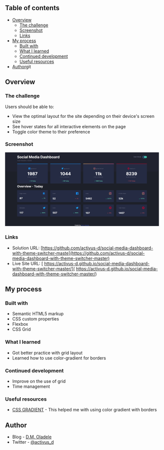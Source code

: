 ## Table of contents

- [Overview](#overview)
  - [The challenge](#the-challenge)
  - [Screenshot](#screenshot)
  - [Links](#links)
- [My process](#my-process)
  - [Built with](#built-with)
  - [What I learned](#what-i-learned)
  - [Continued development](#continued-development)
  - [Useful resources](#useful-resources)
- [Author](#author)git 


## Overview

### The challenge

Users should be able to:

- View the optimal layout for the site depending on their device's screen size
- See hover states for all interactive elements on the page
- Toggle color theme to their preference

### Screenshot

![](./images/screencapture%20(3).png)

### Links

- Solution URL: [https://github.com/activus-d/social-media-dashboard-with-theme-switcher-maste](https://github.com/activus-d/social-media-dashboard-with-theme-switcher-master)
- Live Site URL: [ https://activus-d.github.io/social-media-dashboard-with-theme-switcher-master/]( https://activus-d.github.io/social-media-dashboard-with-theme-switcher-master/)

## My process

### Built with

- Semantic HTML5 markup
- CSS custom properties
- Flexbox
- CSS Grid

### What I learned
- Got better practice with grid layout
- Learned how to use color-gradient for borders

### Continued development
- Improve on the use of grid
- Time management

### Useful resources

- [CSS GRADIENT](https://css-tricks.com/gradient-borders-in-css/) - This helped me with using color gradient with borders

## Author

- Blog - [D.M. Oladele](https://activuscode.hashnode.dev/)
- Twitter - [@activus_d](https://twitter.com/activus_d)

